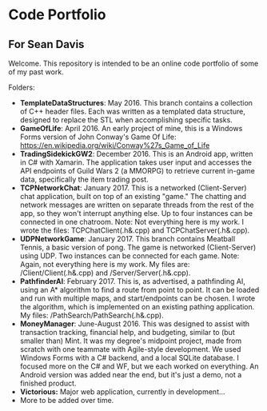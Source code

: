 # Code Portfolio
## For Sean Davis

Welcome. This repository is intended to be an online code portfolio of some of my past work.

Folders:
* **TemplateDataStructures**: May 2016. This branch contains a collection of C++ header files. Each was written as a templated data structure, designed to replace the STL when accomplishing specific tasks.
* **GameOfLife**: April 2016. An early project of mine, this is a Windows Forms version of John Conway's Game Of Life: https://en.wikipedia.org/wiki/Conway%27s_Game_of_Life
* **TradingSidekickGW2**: December 2016. This is an Android app, written in C# with Xamarin. The application takes user input and accesses the API endpoints of Guild Wars 2 (a MMORPG) to retrieve current in-game data, specifically the item trading post.
* **TCPNetworkChat**: January 2017. This is a networked (Client-Server) chat application, built on top of an existing "game." The chatting and network messages are written on separate threads from the rest of the app, so they won't interrupt anything else. Up to four instances can be connected in one chatroom. Note: Not everything here is my work. I wrote the files: TCPChatClient(.h&.cpp) and TCPChatServer(.h&.cpp).
* **UDPNetworkGame**: January 2017. This branch contains Meatball Tennis, a basic version of pong. The game is networked (Client-Server) using UDP. Two instances can be connected for each game. Note: Again, not everything here is my work. My files are: /Client/Client(.h&.cpp) and /Server/Server(.h&.cpp).
* **PathfinderAI**: February 2017. This is, as advertised, a pathfinding AI, using an A* algorithm to find a route from point to point. It can be loaded and run with multiple maps, and start/endpoints can be chosen. I wrote the algorithm, which is implemented on an existing pathing application. My files: /PathSearch/PathSearch(.h&.cpp).
* **MoneyManager**: June-August 2016. This was designed to assist with transaction tracking, financial help, and budgeting, similar to (but smaller than) Mint. It was my degree's midpoint project, made from scratch with one teammate with Agile-style development. We used Windows Forms with a C# backend, and a local SQLite database. I focused more on the C# and WF, but we each worked on everything. An Android version was added near the end, but it's just a demo, not a finished product.
* **Victorious:** Major web application, currently in development...
* More to be added over time.
